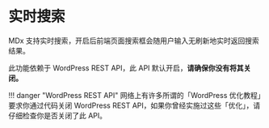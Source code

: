 # 实时搜索

MDx 支持实时搜索，开启后前端页面搜索框会随用户输入无刷新地实时返回搜索结果。

此功能依赖于 WordPress REST API，此 API 默认开启，**请确保你没有将其关闭。**

!!! danger "WordPress REST API"
    网络上有许多所谓的「WordPress 优化教程」要求你通过代码关闭 WordPress REST API，如果你曾经实施过这些「优化」，请仔细检查你是否关闭了此 API。
